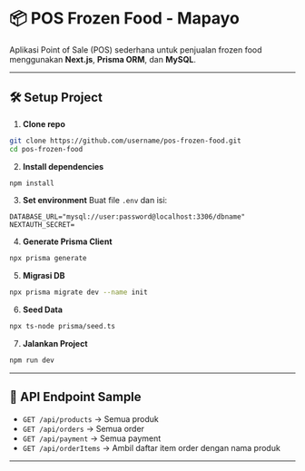 # 📦 POS Frozen Food - Mapayo

Aplikasi Point of Sale (POS) sederhana untuk penjualan frozen food menggunakan **Next.js**, **Prisma ORM**, dan **MySQL**.

---

## 🛠️ Setup Project

1. **Clone repo**
```bash
git clone https://github.com/username/pos-frozen-food.git
cd pos-frozen-food
```

2. **Install dependencies**
```bash
npm install
```

3. **Set environment**
Buat file `.env` dan isi:
```
DATABASE_URL="mysql://user:password@localhost:3306/dbname"
NEXTAUTH_SECRET=
```

4. **Generate Prisma Client**
```bash
npx prisma generate
```

5. **Migrasi DB**
```bash
npx prisma migrate dev --name init
```

6. **Seed Data**
```bash
npx ts-node prisma/seed.ts
```

7. **Jalankan Project**
```bash
npm run dev
```

---

## 🔌 API Endpoint Sample

- `GET /api/products` → Semua produk
- `GET /api/orders` → Semua order
- `GET /api/payment` → Semua payment
- `GET /api/orderItems` → Ambil daftar item order dengan nama produk

---

